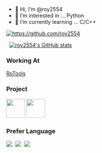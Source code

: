 - 👋 Hi, I’m @roy2554
- 👀 I’m interested in ... Python
- 🌱 I’m currently learning ... C/C++
<a href="https://github.com/roy2554">
<img src="https://img.shields.io/badge/-roy2554-black?style=flat-square&logo=github&link=https://github.com/roy2554" alt="https://github.com/roy2554"/>
</a>

&nbsp;
[![roy2554's GitHub stats](https://github-readme-stats.vercel.app/api?username=roy2554&theme=dark)](https://github.com/anuraghazra/github-readme-stats)

### Working At
[RoTools](http://www.rotools.kro.kr)

### Project
<a href="https://github.com/roy2554/discord-PYBOT"><img src="https://i.ibb.co/JFVm1Lv/PYBot.png" width="50" height="50"></a>
<a href="https://github.com/roy2554/discord-RoTools"><img src="https://i.ibb.co/njdhdLz/rotools-Logo.png" width="50" height="50"></a>

### Prefer Language

<img src="https://img.shields.io/badge/Python-black?style=flat-square&logo=Python&logoColor=white&link=https://www.python.org/"/></a>&nbsp;
<img src="https://img.shields.io/badge/-Clang-black?style=flat-square&logo=c&logoColor=white" />&nbsp;
<img src="https://img.shields.io/badge/-JavaScript-black?style=flat-square&logo=javascript&logoColor=white" />  

<!---
roy2554/roy2554 is a ✨ special ✨ repository because its `README.md` (this file) appears on your GitHub profile.
You can click the Preview link to take a look at your changes.
--->
